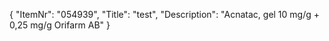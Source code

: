 {
  "ItemNr": "054939",
  "Title": "test",
  "Description": "Acnatac, gel 10 mg/g + 0,25 mg/g Orifarm AB"
}
